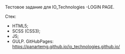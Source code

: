 Тестовое задание для IO_Technologies -LOGIN PAGE.

Стек: 
- HTML5;
- SCSS (CSS3);
- JS;
- GULP.
GitHubPages: https://panartemg.github.io/io_technologies.github.io/
